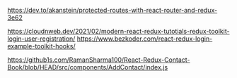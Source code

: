https://dev.to/akanstein/protected-routes-with-react-router-and-redux-3e62

https://cloudnweb.dev/2021/02/modern-react-redux-tutotials-redux-toolkit-login-user-registration/
https://www.bezkoder.com/react-redux-login-example-toolkit-hooks/

https://github1s.com/RamanSharma100/React-Redux-Contact-Book/blob/HEAD/src/components/AddContact/index.js
